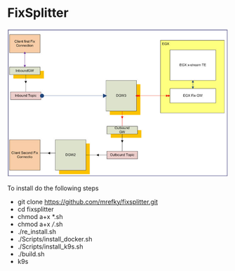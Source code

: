 # FixSplitter

![Alt text](./img.jpg?raw=true "Title")

To install do the following steps

* git clone https://github.com/mrefky/fixsplitter.git
* cd fixsplitter
* chmod a+x *.sh
* chmod a+x */*.sh
* ./re_install.sh
* ./Scripts/install_docker.sh
* ./Scripts/install_k9s.sh
* ./build.sh
* k9s